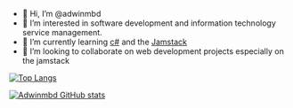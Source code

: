 - 👋 Hi, I’m @adwinmbd
- 👀 I’m interested in software development and information technology service management.
- 🌱 I’m currently learning [c#](https://docs.microsoft.com/en-us/dotnet/csharp/) and the [Jamstack](https://jamstack.org)
- 👯 I’m looking to collaborate on web development projects especially on the jamstack

[![Top Langs](https://github-readme-stats.vercel.app/api/top-langs/?username=adwinmbd&layout=compact&langs_count=8)](https://github.com/adwinmbd)

[![Adwinmbd GitHub stats](https://github-readme-stats.vercel.app/api?username=adwinmbd&count_private=true)](https://github.com/adwinmbd)

<!---
adwinmbd/adwinmbd is a ✨ special ✨ repository because its `README.md` (this file) appears on your GitHub profile.
You can click the Preview link to take a look at your changes.

- 🔭 I’m currently working on ...
- 🌱 I’m currently learning ...
- 👯 I’m looking to collaborate on ...
- 🤔 I’m looking for help with ...
- 💬 Ask me about ...
- 📫 How to reach me: ...
- 😄 Pronouns: ...
- ⚡ Fun fact: ...
--->
